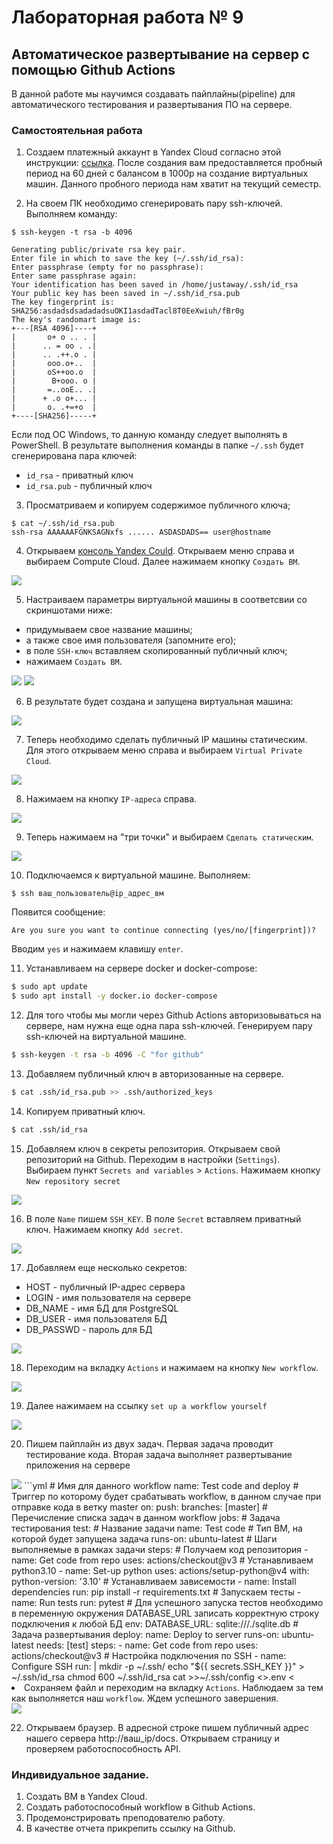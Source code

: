 # Лабораторная работа № 9
## Автоматическое развертывание на сервер с помощью Github Actions

В данной работе мы научимся создавать пайплайны(pipeline) для автоматического тестирования и развертывания ПО на сервере.

### Самостоятельная работа



1. Создаем платежный аккаунт в Yandex Cloud согласно этой инструкции: [ссылка][1]. После создания вам предоставляется пробный период на 60 дней с балансом в 1000р на создание виртуальных машин. Данного пробного периода нам хватит на текущий семестр.

2. На своем ПК необходимо сгенерировать пару ssh-ключей. Выполняем команду:
```
$ ssh-keygen -t rsa -b 4096

Generating public/private rsa key pair.
Enter file in which to save the key (~/.ssh/id_rsa):
Enter passphrase (empty for no passphrase):
Enter same passphrase again:
Your identification has been saved in /home/justaway/.ssh/id_rsa
Your public key has been saved in ~/.ssh/id_rsa.pub
The key fingerprint is:
SHA256:asdadsdsadadadsuOKI1asdadTacl8T0EeXwiuh/fBr0g
The key's randomart image is:
+---[RSA 4096]----+
|       o+ o .. . |
|      .. = oo . .|
|      .. .++.o . |
|       ooo.o+..  |
|       oS++oo.o  |
|        B+ooo. o |
|       =..ooE.. .|
|      + .o o+... |
|       o. .+=+o  |
+----[SHA256]-----+

```
Если под ОС Windows, то данную команду следует выполнять в PowerShell.
В результате выполнения команды в папке `~/.ssh` будет сгенерирована пара ключей:
- `id_rsa` - приватный ключ
- `id_rsa.pub` - публичный ключ

3. Просматриваем и копируем содержимое публичного ключа;
```
$ cat ~/.ssh/id_rsa.pub
ssh-rsa AAAAAAFGNKSAGNxfs ...... ASDASDADS== user@hostname
```

4. Открываем [консоль Yandex Could][2]. Открываем меню справа и выбираем Compute Cloud. Далее нажимаем кнопку `Cоздать ВМ`.
<img src="https://i.imgur.com/i31stIT.png">

5. Настраиваем параметры виртуальной машины в соответсвии со скриншотами ниже:
 - придумываем свое название машины;
 - а также свое имя пользователя (запомните его);
 - в поле `SSH-ключ` вставляем скопированный публичный ключ;
 - нажимаем `Создать ВМ`.
<img src="https://imgur.com/kyenTvJ.png">
<img src="https://imgur.com/EbKwiC8.png">

6. В результате будет создана и запущена виртуальная машина:
<img src="https://imgur.com/kKwl398.png">

7. Теперь необходимо сделать публичный IP машины статическим. Для этого открываем меню справа и выбираем `Virtual Private Cloud`.
<img src="https://imgur.com/VNplYNa.png">

8. Нажимаем на кнопку `IP-адреса` справа.
<img src="https://imgur.com/46C0oWT.png">

9. Теперь нажимаем на "три точки" и выбираем `Сделать статическим`.
<img src="https://imgur.com/qjGFYyu.png">

10. Подключаемся к виртуальной машине. Выполняем:
```
$ ssh ваш_пользователь@ip_адрес_вм
```
Появится сообщение:
```
Are you sure you want to continue connecting (yes/no/[fingerprint])?
```
Вводим `yes` и нажимаем клавишу `enter`.

11. Устанавливаем на сервере docker и docker-compose:
```bash
$ sudo apt update
$ sudo apt install -y docker.io docker-compose
```

12. Для того чтобы мы могли через Github Actions авторизовываться на сервере, нам нужна еще одна пара ssh-ключей. Генерируем пару ssh-ключей на виртуальной машине.
```bash
$ ssh-keygen -t rsa -b 4096 -C "for github"
```

13. Добавляем публичный ключ в авторизованные на сервере.
```bash
$ cat .ssh/id_rsa.pub >> .ssh/authorized_keys
```

14. Копируем приватный ключ.
```bash
$ cat .ssh/id_rsa
```

15. Добавляем ключ в секреты репозитория. Открываем свой репозиторий на Github. Переходим в настройки (`Settings`). Выбираем пункт `Secrets and variables` > `Actions`. Нажимаем кнопку `New repository secret`
<img src="https://imgur.com/hTJRWs8.png">

16. В поле `Name` пишем `SSH_KEY`. В поле `Secret` вставляем приватный ключ. Нажимаем кнопку `Add secret`.
<img src="https://imgur.com/QQEJUq4.png">

17. Добавляем еще несколько секретов:
 - HOST - публичный IP-адрес сервера
 - LOGIN - имя пользователя на сервере
 - DB_NAME - имя БД для PostgreSQL
 - DB_USER - имя пользователя БД
 - DB_PASSWD - пароль для БД
<img src="https://imgur.com/nYrPmER.png">


18. Переходим на вкладку `Actions` и нажимаем на кнопку `New workflow`.
<img src="https://imgur.com/fX7VQ2V.png">

19. Далее нажимаем на ссылку `set up a workflow yourself `
<img src="https://imgur.com/6bGJ3tg.png">

20. Пишем пайплайн из двух задач. Первая задача проводит тестирование кода. Вторая задача выполняет развертывание приложения на сервере
<img src="https://imgur.com/dyC1e7g.png">
```yml
# Имя для данного workflow
name: Test code and deploy
# Триггер по которому будет срабатывать workflow, в данном случае при отправке кода в ветку master
on:
  push:
     branches: [master]
# Перечисление списка задач в данном workflow
jobs:
  # Задача тестирования
  test:
    # Название задачи
    name: Test code
    # Тип ВМ, на которой будет запущена задача
    runs-on: ubuntu-latest
    # Шаги выполняемые в рамках задачи
    steps:
        # Получаем код репозитория
      - name: Get code from repo
        uses: actions/checkout@v3
        # Устанавливаем python3.10
      - name: Set-up python
        uses: actions/setup-python@v4
        with:
          python-version: '3.10'
        # Устанавливаем зависемости
      - name: Install dependencies
        run: pip install -r requirements.txt
        # Запускаем тесты
      - name: Run tests
        run: pytest
        # Для успешного запуска тестов необходимо в переменную окружения DATABASE_URL записать корректную строку подключения к любой БД
        env:
          DATABASE_URL: sqlite:///./sqlite.db
  # Задача развертывания
  deploy:
    name: Deploy to server
    runs-on: ubuntu-latest
    needs: [test]
    steps:
      - name: Get code from repo
        uses: actions/checkout@v3
        # Настройка подключения по SSH
      - name: Configure SSH
        run: |
          mkdir -p ~/.ssh/
          echo "${{ secrets.SSH_KEY }}" > ~/.ssh/id_rsa
          chmod 600 ~/.ssh/id_rsa
          cat >>~/.ssh/config <<END
          Host yandex_server
            HostName ${{ secrets.HOST }}
            User ${{ secrets.LOGIN }}
            Port ${{ secrets.PORT }}
            IdentityFile ~/.ssh/id_rsa
            StrictHostKeyChecking no
          END
        # Создаем файл .env, который необходим для docker-compose
      - name: Create .env file
        run: |
          cat >>.env <<END
          DB_USER=${{ secrets.DB_USER }}
          DB_PASSWD=${{ secrets.DB_PASSWD }}
          DB_NAME=${{ secrets.DB_NAME }}
          END
        # Отправляем файлы проекта на сервер
      - name: Rsync files to server
        run: rsync -rav * yandex_server:~/project
        # Отправляем файл .env на сервер
      - name: Rsync files to server
        run: rsync -rav .env yandex_server:~/project/.env
        # Останавливаем контейнеры на сервере
      - name: Stop containers
        run: ssh yandex_server 'sudo docker-compose -f project/docker-compose.yml down'
        # Собираем контейнеры
      - name: Build containers
        run: ssh yandex_server 'sudo docker-compose -f project/docker-compose.yml build'
        # Запускаем контейнеры
      - name: Run containers
        run: ssh yandex_server 'sudo docker-compose -f project/docker-compose.yml up -d'
```

21. Сохраняем файл и переходим на вкладку `Actions`. Наблюдаем за тем как выполняется наш `workflow`. Ждем успешного завершения.
<img src="https://imgur.com/3bg5MLD.png">

22. Открываем браузер. В адресной строке пишем публичный адрес нашего сервера http://ваш_ip/docs. Открываем страницу и проверяем работоспособность API.

### Индивидуальное задание.

1. Создать ВМ в Yandex Cloud.
2. Создать работоспособный workflow в Github Actions.
3. Продемонстрировать преподователю работу.
4. В качестве отчета прикрепить ссылку на Github.

[1]: <https://cloud.yandex.ru/docs/billing/quickstart/> "Регистрация аккаунта в Yandex Cloud"
[2]: <https://console.cloud.yandex.ru/> "Yandex Cloud"
